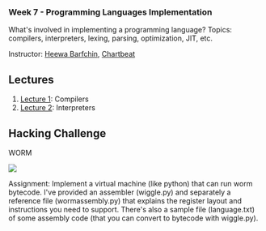 ### Week 7 - Programming Languages Implementation

What's involved in implementing a programming language? Topics: compilers, interpreters, lexing,
parsing, optimization, JIT, etc.

Instructor: [Heewa Barfchin](http://twitter.com/Heewa), [Chartbeat](http://chartbeat.com/)


## Lectures

1. [Lecture 1](https://github.com/generalassembly-studio/cs-for-hackers/blob/master/week-07/lecture01-compilers.markdown): Compilers 
1. [Lecture 2](https://github.com/generalassembly-studio/cs-for-hackers/blob/master/week-07/lecture02-interpreters.markdown): Interpreters

## Hacking Challenge

WORM

![](https://github.com/generalassembly-studio/cs-for-hackers/raw/master/week-07/worm.png)


Assignment: Implement a virtual machine (like python) that can run worm bytecode. I've provided an assembler (wiggle.py) and separately a reference file (wormassembly.py) that explains the register layout and instructions you need to support. There's also a sample file (language.txt) of some assembly code (that you can convert to bytecode with wiggle.py).


